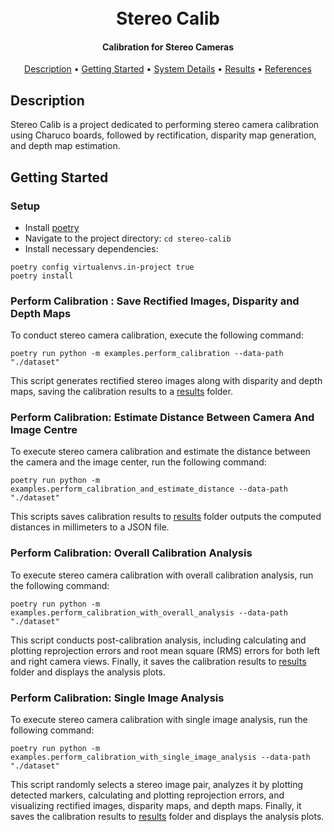 <h1 align="center">
  <br>
  Stereo Calib
  <br>
</h1>

<h4 align="center">Calibration for Stereo Cameras</h4>

<p align="center">
  <a href="#description">Description</a> •
  <a href="#getting-started">Getting Started</a> •
  <a href="#system-details">System Details</a> •
  <a href="#results">Results</a> •
  <a href="#references">References</a> 
</p>

## Description

Stereo Calib is a project dedicated to performing stereo camera calibration using Charuco boards, followed by
rectification, disparity map generation, and depth map estimation.

## Getting Started

### Setup

* Install [poetry](https://python-poetry.org/docs/#installation)
* Navigate to the project directory: `cd stereo-calib`
* Install necessary dependencies:

```commandline
poetry config virtualenvs.in-project true                  
poetry install 
```

### Perform Calibration : Save Rectified Images, Disparity and Depth Maps

To conduct stereo camera calibration, execute the following command:

```commandline
poetry run python -m examples.perform_calibration --data-path "./dataset" 
```

This script generates rectified stereo images along with disparity and depth maps, saving the calibration results to a
[results](./results) folder.

### Perform Calibration: Estimate Distance Between Camera And Image Centre

To execute stereo camera calibration and estimate the distance between the camera and the image center, run the
following command:

```commandline
poetry run python -m examples.perform_calibration_and_estimate_distance --data-path "./dataset"
```

This scripts saves calibration results to [results](./results) folder outputs the computed distances in millimeters to a
JSON
file.

### Perform Calibration: Overall Calibration Analysis

To execute stereo camera calibration with overall calibration analysis, run the following
command:

```commandline
poetry run python -m examples.perform_calibration_with_overall_analysis --data-path "./dataset"             
```

This script conducts post-calibration analysis, including calculating and plotting reprojection errors and root mean
square (RMS) errors for both left and right camera views. Finally, it saves the calibration results
to [results](./results) folder and displays the
analysis plots.

### Perform Calibration: Single Image Analysis

To execute stereo camera calibration with single image analysis, run the following command:

```commandline
poetry run python -m examples.perform_calibration_with_single_image_analysis --data-path "./dataset"
```

This script randomly selects a stereo image pair, analyzes it by plotting detected markers, calculating and plotting
reprojection errors, and visualizing rectified images, disparity maps, and depth maps. Finally, it saves the calibration
results to [results](./results) folder and displays the analysis plots.